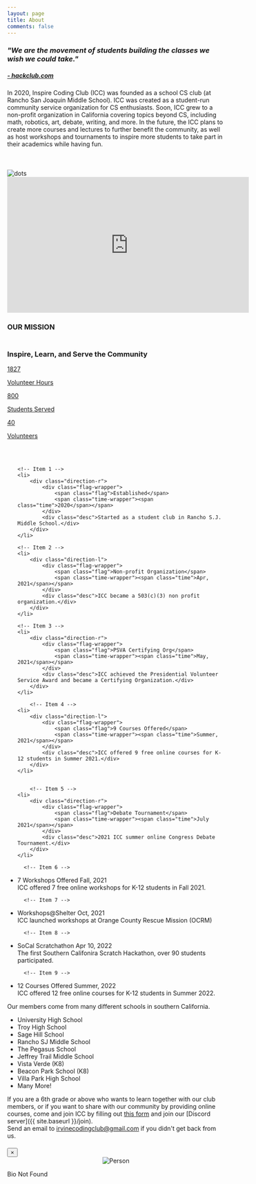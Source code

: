 ```yaml
---
layout: page
title: About
comments: false
---
```


<h3><i>"We are the movement of students building the classes we wish we could take."</i></h3>
<h5><a href="https://github.com/hackclub">- hackclub.com</a></h5>

In 2020, Inspire Coding Club (ICC) was founded as a school CS club (at Rancho San Joaquin Middle School). ICC was created as a student-run community service organization for CS enthusiasts. Soon, ICC grew to a non-profit organization in California covering topics beyond CS, including math, robotics, art, debate, writing, and more. In the future, the ICC plans to create more courses and lectures to further benefit the community, as well as host workshops and tournaments to inspire more students to take part in their academics while having fun.
<link href='https://fonts.googleapis.com/css?family=Open+Sans:400,300,300italic,400italic,600,600italic,700,700italic' rel='stylesheet' type='text/css'>

<br>

<!--====== VIDEO COUNTER PART START ======-->
<link rel="stylesheet" href="/assets/css/video_counter.css">
<section id="facts" class="video-counter pt-70">
    <div class="container" style="margin-top: 20px">
        <div class="row">
            <div class="col-lg-6">
                <div class="video-content mt-50 wow fadeIn" data-wow-duration="1s" data-wow-delay="0.5s">
                    <img class="dots" src="/assets/images/dots.svg" alt="dots">
                    <div class="video-wrapper">
                      <iframe width="560" height="315" src="https://www.youtube.com/embed/2VUfZbbN8AU" frameborder="0" allow="accelerometer; autoplay; clipboard-write; encrypted-media; gyroscope; picture-in-picture" allowfullscreen></iframe>
                    </div> <!-- video wrapper -->
                </div> <!-- video content -->
            </div>
            <div class="col-lg-6">
                <div class="counter-wrapper mt-50 wow fadeIn" data-wow-duration="1s" data-wow-delay="0.8s">
                    <div class="counter-content">
                        <div class="section-title">
                              <div class="line"></div>
                              <h3 class="title">OUR MISSION</h3>
                            <h3 class="title"><br/><span>Inspire, Learn, and Serve the Community</span></h3>
                        </div> <!-- section title -->
                    </div> <!-- counter content -->
                    <a  href="/volunteer">
                    <div class="row no-gutters">
                        <div class="col-3">
                            <div class="single-counter counter-color-1 d-flex align-items-center justify-content-center">
                                <div class="counter-items text-center">
                                  <span class="count"><span class="counter" id="hours">1827</span></span>
                                      <p class="text">Volunteer Hours</p>
                                </div>
                            </div> <!-- single counter -->
                        </div>
                        <div class="col-3">
                            <div class="single-counter counter-color-2 d-flex align-items-center justify-content-center">
                                <div class="counter-items text-center">
                                    <span class="count"><span class="counter">800</span></span>
                                    <p class="text">Students Served</p>
                                </div>
                            </div> <!-- single counter -->
                        </div>
                        <div class="col-3">
                            <div class="single-counter counter-color-3 d-flex align-items-center justify-content-center">
                                <div class="counter-items text-center">
                                    <span class="count"><span class="counter">40</span></span>
                                    <p class="text">Volunteers</p>
                                </div>
                            </div> <!-- single counter -->
                        </div>
                      </div> <!-- row -->
                    </a>
                </div> <!-- counter wrapper -->
            </div>
        </div> <!-- row -->
    </div> <!-- container -->
</section>

<br><br>
<!--====== VIDEO COUNTER PART ENDS ======-->

<!-- The Timeline -->
<link rel="stylesheet" href="{{ site.baseurl }}/assets/css/timeline.css">
<ul class="timeline">

	<!-- Item 1 -->
	<li>
		<div class="direction-r">
			<div class="flag-wrapper">
				<span class="flag">Established</span>
				<span class="time-wrapper"><span class="time">2020</span></span>
			</div>
			<div class="desc">Started as a student club in Rancho S.J. Middle School.</div>
		</div>
	</li>

	<!-- Item 2 -->
	<li>
		<div class="direction-l">
			<div class="flag-wrapper">
				<span class="flag">Non-profit Organization</span>
				<span class="time-wrapper"><span class="time">Apr, 2021</span></span>
			</div>
			<div class="desc">ICC became a 503(c)(3) non profit organization.</div>
		</div>
	</li>

	<!-- Item 3 -->
	<li>
		<div class="direction-r">
			<div class="flag-wrapper">
				<span class="flag">PSVA Certifying Org</span>
				<span class="time-wrapper"><span class="time">May, 2021</span></span>
			</div>
			<div class="desc">ICC achieved the Presidential Volunteer Service Award and became a Certifying Organization.</div>
		</div>
	</li>

    	<!-- Item 4 -->
	<li>
		<div class="direction-l">
			<div class="flag-wrapper">
				<span class="flag">9 Courses Offered</span>
				<span class="time-wrapper"><span class="time">Summer, 2021</span></span>
			</div>
			<div class="desc">ICC offered 9 free online courses for K-12 students in Summer 2021.</div>
		</div>
	</li>


      	<!-- Item 5 -->
  	<li>
  		<div class="direction-r">
  			<div class="flag-wrapper">
  				<span class="flag">Debate Tournament</span>
  				<span class="time-wrapper"><span class="time">July 2021</span></span>
  			</div>
  			<div class="desc">2021 ICC summer online Congress Debate Tournament.</div>
  		</div>
  	</li>

      <!-- Item 6 -->
  <li>
    <div class="direction-l">
      <div class="flag-wrapper">
        <span class="flag">7 Workshops Offered</span>
        <span class="time-wrapper"><span class="time">Fall, 2021</span></span>
      </div>
      <div class="desc">ICC offered 7 free online workshops for K-12 students in Fall 2021.</div>
    </div>
  </li>

      <!-- Item 7 -->
  <li>
    <div class="direction-r">
      <div class="flag-wrapper">
        <span class="flag">Workshops@Shelter</span>
        <span class="time-wrapper"><span class="time">Oct, 2021</span></span>
      </div>
      <div class="desc">ICC launched workshops at Orange County Rescue Mission (OCRM)</div>
    </div>
  </li>

      <!-- Item 8 -->
  <li>
    <div class="direction-l">
      <div class="flag-wrapper">
        <span class="flag">SoCal Scratchathon</span>
        <span class="time-wrapper"><span class="time">Apr 10, 2022</span></span>
      </div>
      <div class="desc">The first Southern Califonira Scratch Hackathon, over 90 students participated.</div>
    </div>
  </li>


      <!-- Item 9 -->
  <li>
    <div class="direction-r">
      <div class="flag-wrapper">
        <span class="flag">12 Courses Offered</span>
        <span class="time-wrapper"><span class="time">Summer, 2022</span></span>
      </div>
      <div class="desc">ICC offered 12 free online courses for K-12 students in Summer 2022.</div>
    </div>
  </li>

</ul>

Our members come from many different schools in southern California.

* University High School
* Troy High School
* Sage Hill School
* Rancho SJ Middle School
* The Pegasus School
* Jeffrey Trail Middle School
* Vista Verde (K8)
* Beacon Park School (K8)
* Villa Park High School
* Many More!

If you are a 6th grade or above who wants to learn together with our club members,
or if you want to share with our community by providing online courses,
come and join ICC by filling out [this form](https://forms.gle/Ky4S6YLkkursGyZn6) and join our [Discord server]({{ site.baseurl }}/join).   
Send an email to <a href="mailto:irvinecodingclub@gmail.com">irvinecodingclub@gmail.com</a> if you didn't get back from us.

<div class="modal" tabindex="-1" role="dialog" id="bio">
        <div class="modal-dialog" role="document">
            <div class="modal-content">
                <div class="modal-header">
                    <h5 class="modal-title" style="margin-bottom:0;"></h5>
                    <button type="button" onclick="closeBio();" class="close" data-dismiss="modal" aria-label="Close">
                        <span aria-hidden="true">×</span>
                    </button>
                </div>
		    <div class="modal-body">

<center><div class="pe" style="
  width: unset;
  text-align: center;
  float: unset;
  cursor: unset;
">
              <img src="" alt="Person">
              <div class="p-name"></div>
              <div class="p-des"></div>
  </div></center>
<p>Bio Not Found</p>
               </div>
           </div>
      </div>
  </div>

<script>
    document.querySelectorAll('div.pe').forEach(div => {
	div.onclick = () => {
	    openBio(Array.from(div.children).filter(a => a.classList.contains('p-name'))[0].innerText, Array.from(div.children).filter(a => a.classList.contains('p-des'))[0].innerText, Array.from(div.children).filter(a => a.tagName == 'IMG')[0].src);
	};
    });
    let bioOpen = false;
    let working = false;
	function toTitleCase(str) {
  return str.replace(
    /\w\S*/g,
    function(txt) {
      return txt.charAt(0).toUpperCase() + txt.substr(1).toLowerCase();
    }
  );
}

    function openBio(name, title, url) {
        if (bioOpen == true) return;
        if (working == true) return;
	working = true;
	document.querySelector('#bio .modal-title').innerText = toTitleCase(name) + "'s Bio";
	// document.querySelector('#bio iframe').src = 'https://my.inspirecoding.org/api/v1/bio/display?name=' + encodeURIComponent(name.toLowerCase().split(' ').join(''));
	fetch('https://my.inspirecoding.org/api/v1/bio?name=' + encodeURIComponent(name)).then(bio => bio.json()).then(bio => {
            console.log(bio);
            bioOpen = true;
	    document.querySelector('#bio .p-name').innerText = name;
	    document.querySelector('#bio .p-des').innerText = title;
	    document.querySelector('#bio img').src = url;
	    if (bio.errors) {
  		document.querySelector('#bio .modal-body > p').innerText = 'Bio Not Found';
	    } else {
	        document.querySelector('#bio .modal-body > p').innerText = bio.text;
	    }
	    document.getElementById('bio').style.display = 'block';
            working = false;
        }).catch(() => { working = false; });

    }
    function closeBio() {
	bioOpen = false;
	document.getElementById('bio').style.display = 'none';
    }
</script>
